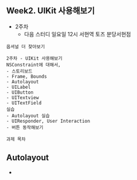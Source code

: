 ## Week2. UIKit 사용해보기

- 2주차
  - 다음 스터디 일요일 12시 서현역 토즈 분당서현점

```
옵셔널 더 찾아보기

2주차 - UIKit 사용해보기
NSConstraint에 대해서,
- 스토리보드
- Frame, Bounds
- Autolayout
- UILabel
- UIButton
- UITextview
- UITextField
실습
- Autolayout 실습
- UIResponder, User Interaction
- 버튼 동작해보기
```

```
과제 목차

```

## Autolayout

- 